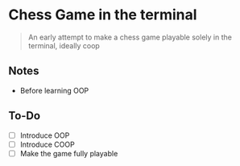 # Chess Game in the terminal
> An early attempt to make a chess game playable solely in the terminal, ideally coop

## Notes
- Before learning OOP

## To-Do
- [ ] Introduce OOP
- [ ] Introduce COOP
- [ ] Make the game fully playable
